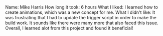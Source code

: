 Name: Mike Harris
How long it took: 6 hours
What I liked: I learned how to create animations, which was a new concept for me.
What I didn't like: It was frustrating that I had to update the trigger script in order to make the build work. It sounds like there were many more that also faced this issue. Overall, I learned alot from this project and found it beneficial!
